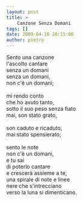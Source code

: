 ```yaml
---
layout: post
title: >
    Canzone Senza Domani
tags: []
date: 2009-04-10 20:15:00
author: pietro
---
```

Sento una canzone<br/>l'ascolto cantare<br/>senza un domani<br/>senza un domani,<br/>non c'è un domani;<br/><br/>mi rendo conto<br/>che ho avuto tanto,<br/>sotto il suo peso senza fiato<br/>mai, son stato grato,<br/><br/>son caduto e ricaduto,<br/>mai stato spensierato;<br/><br/>sento le note<br/>non c'è un domani,<br/>e tu sai<br/>di poterlo cantare<br/>e crescerà assieme a te,<br/>una spirale di note e linee<br/>nere che s'intrecciano<br/>verso la luna si dimenticano.
